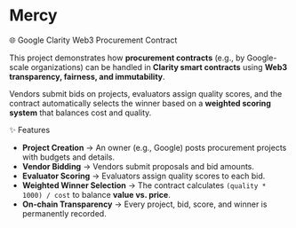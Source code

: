 # Mercy
🌐 Google Clarity Web3 Procurement Contract

This project demonstrates how **procurement contracts** (e.g., by Google-scale organizations) can be handled in **Clarity smart contracts** using **Web3 transparency, fairness, and immutability**.  

Vendors submit bids on projects, evaluators assign quality scores, and the contract automatically selects the winner based on a **weighted scoring system** that balances cost and quality.


✨ Features

- **Project Creation** → An owner (e.g., Google) posts procurement projects with budgets and details.  
- **Vendor Bidding** → Vendors submit proposals and bid amounts.  
- **Evaluator Scoring** → Evaluators assign quality scores to each bid.  
- **Weighted Winner Selection** → The contract calculates `(quality * 1000) / cost` to balance **value vs. price**.  
- **On-chain Transparency** → Every project, bid, score, and winner is permanently recorded.  



